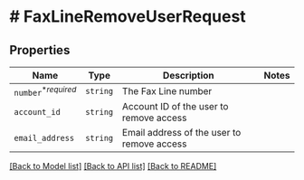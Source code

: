 # # FaxLineRemoveUserRequest



## Properties

Name | Type | Description | Notes
------------ | ------------- | ------------- | -------------
| `number`<sup>*_required_</sup> | ```string``` |  The Fax Line number  |  |
| `account_id` | ```string``` |  Account ID of the user to remove access  |  |
| `email_address` | ```string``` |  Email address of the user to remove access  |  |

[[Back to Model list]](../../README.md#models) [[Back to API list]](../../README.md#endpoints) [[Back to README]](../../README.md)

